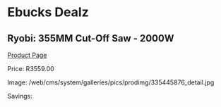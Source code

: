 
# Ebucks Dealz
## Ryobi: 355MM Cut-Off Saw - 2000W
[Product Page](https://www.ebucks.com/web/shop/productSelected.do?prodId=335445876&catId=1235224419)

Price: R3559.00

Image: /web/cms/system/galleries/pics/prodimg/335445876_detail.jpg

Savings: 


	